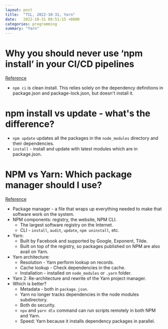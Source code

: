 ```yaml
---
layout: post
title:  "TIL, 2022-10-31, Yarn"
date:   2022-10-31 09:51:15 +0800
categories: programming
summary: "Yarn"
---
```


# Why you should never use ‘npm install’ in your CI/CD pipelines
[Reference](https://javascript.plainenglish.io/why-you-should-never-use-npm-install-in-your-ci-cd-pipelines-da0b89346d8d)

- `npm ci` is clean install. This relies solely on the dependency definitions in package.json and package-lock.json, but doesn't install it.

# npm install vs update - what's the difference?

- `npm update` updates all the packages in the `node_modules` directory and their dependencies.
- `install` - install and update with latest modules which are in package.json.

# NPM vs Yarn: Which package manager should I use?
[Reference](https://www.imaginarycloud.com/blog/npm-vs-yarn-which-is-better/)

- Package manager - a file that wraps up everything needed to make that software work on the system.
- NPM components: registry, the website, NPM CLI.
  - The largest software registry on the Internet.
  - CLI - `install`, `audit`, `update`, `npm uninstall`, etc.
- Yarn:
  - Built by Facebook and supported by Google, Exponent, Tilde.
  - Built on top of the registry, so packages published on NPM are also avail on Yarn.
- Yarn architecture:
  - Resolution - Yarn perform lookup on records.
  - Cache lookup - Check dependencies in the cache.
  - Installation - installed on `node_modules` or `.yarn` folder.
- Yarn 2: Re-architecture and rewrite of the Yarn project manager.
- Which is better?
  - Metadata - both in `package.json`.
  - Yarn no longer tracks dependencies in the node modules subdirectory.
  - Both do security.
  - `npx` and `yarn dlx` command can run scripts remotely in both NPM and Yarn.
  - Speed: Yarn because it installs dependency packages in parallel.
